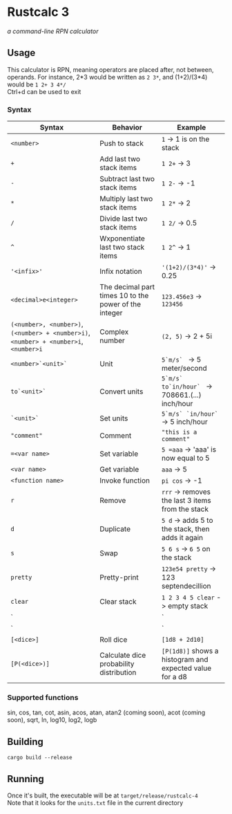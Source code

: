 # Rustcalc 3
_a command-line RPN calculator_

## Usage
This calculator is RPN, meaning operators are placed after, not between, operands.  For instance, 2\*3 would be written as `2 3*`, and (1+2)/(3\*4) would be `1 2+ 3 4*/`<br>
Ctrl+d can be used to exit

### Syntax
| Syntax | Behavior | Example |
|--------|----------|---------|
| `<number>` | Push to stack | `1` -> 1 is on the stack |
| `+` | Add last two stack items | `1 2+` -> 3 |
| `-` | Subtract last two stack items | `1 2-` -> -1 |
| `*` | Multiply last two stack items | `1 2*` -> 2 |
| `/` | Divide last two stack items | `1 2/` -> 0.5 |
| `^` | Wxponentiate last two stack items | `1 2^` -> 1 |
| `'<infix>'` | Infix notation | `'(1+2)/(3*4)'` -> 0.25 |
| `<decimal>e<integer>` | The decimal part times 10 to the power of the integer | `123.456e3` -> `123456` |
| `(<number>, <number>)`, `(<number> + <number>i)`, `<number> + <number>i`, `<number>i` | Complex number | `(2, 5)` -> 2 + 5i |
| ```<number>`<unit>` ``` | Unit | ```5`m/s` ``` -> 5 meter/second |
| ```to`<unit>` ``` | Convert units | ```5`m/s` to`in/hour` ``` -> 708661.(...) inch/hour |
| ``` `<unit>` ``` | Set units | ```5`m/s` `in/hour` ``` -> 5 inch/hour |
| `"comment"` | Comment | `"this is a comment"` |
| `=<var name>` | Set variable | `5 =aaa` -> 'aaa' is now equal to 5 |
| `<var name>` | Get variable | `aaa` -> 5 |
| `<function name>` | Invoke function | `pi cos` -> -1 |
| `r` | Remove | `rrr` -> removes the last 3 items from the stack |
| `d` | Duplicate | `5 d` -> adds 5 to the stack, then adds it again |
| `s` | Swap | `5 6 s` -> `6 5` on the stack |
| `pretty` | Pretty-print | `123e54 pretty` -> 123 septendecillion |
| `clear` | Clear stack | `1 2 3 4 5 clear` -> empty stack |
| `|<unitname>|` | Define unit | `|person|` -> you can now do `1\`person\`` |
| `|<unitname> <unitvalue>|` | Define unit | `|town 100\`people\` * 10|` |
| `[<dice>]` | Roll dice | `[1d8 + 2d10]` |
| `[P(<dice>)]` | Calculate dice probability distribution | `[P(1d8)]` shows a histogram and expected value for a d8 |

### Supported functions
sin, cos, tan, cot, asin, acos, atan, atan2 (coming soon), acot (coming soon), sqrt, ln, log10, log2, logb

## Building
`cargo build --release`

## Running
Once it's built, the executable will be at `target/release/rustcalc-4`<br>
Note that it looks for the `units.txt` file in the current directory